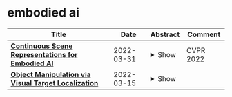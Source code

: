 # embodied ai

| **Title** | **Date** | **Abstract** | **Comment** |
| --- | --- | --- | --- |
| **[Continuous Scene Representations for Embodied AI](http://arxiv.org/abs/2203.17251v1)** | 2022-03-31 | <details><summary>Show</summary><p>We propose Continuous Scene Representations (CSR), a scene representation constructed by an embodied agent navigating within a space, where objects and their relationships are modeled by continuous valued embeddings. Our method captures feature relationships between objects, composes them into a graph structure on-the-fly, and situates an embodied agent within the representation. Our key insight is to embed pair-wise relationships between objects in a latent space. This allows for a richer representation compared to discrete relations (e.g., [support], [next-to]) commonly used for building scene representations. CSR can track objects as the agent moves in a scene, update the representation accordingly, and detect changes in room configurations. Using CSR, we outperform state-of-the-art approaches for the challenging downstream task of visual room rearrangement, without any task specific training. Moreover, we show the learned embeddings capture salient spatial details of the scene and show applicability to real world data. A summery video and code is available at https://prior.allenai.org/projects/csr.</p></details> | CVPR 2022 |
| **[Object Manipulation via Visual Target Localization](http://arxiv.org/abs/2203.08141v1)** | 2022-03-15 | <details><summary>Show</summary><p>Object manipulation is a critical skill required for Embodied AI agents interacting with the world around them. Training agents to manipulate objects, poses many challenges. These include occlusion of the target object by the agent's arm, noisy object detection and localization, and the target frequently going out of view as the agent moves around in the scene. We propose Manipulation via Visual Object Location Estimation (m-VOLE), an approach that explores the environment in search for target objects, computes their 3D coordinates once they are located, and then continues to estimate their 3D locations even when the objects are not visible, thus robustly aiding the task of manipulating these objects throughout the episode. Our evaluations show a massive 3x improvement in success rate over a model that has access to the same sensory suite but is trained without the object location estimator, and our analysis shows that our agent is robust to noise in depth perception and agent localization. Importantly, our proposed approach relaxes several assumptions about idealized localization and perception that are commonly employed by recent works in embodied AI -- an important step towards training agents for object manipulation in the real world.</p></details> |  |